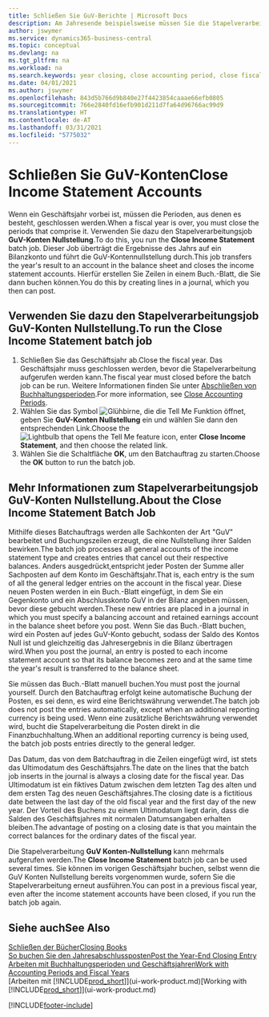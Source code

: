 ```yaml
---
title: Schließen Sie GuV-Berichte | Microsoft Docs
description: Am Jahresende beispielsweise müssen Sie die Stapelverarbeitung "GuV-Konten Nullstellung" laufen lassen, um die Buchhaltungsperioden zu schließen, aus der sich das Geschäftsjahr zusammensetzt.
author: jswymer
ms.service: dynamics365-business-central
ms.topic: conceptual
ms.devlang: na
ms.tgt_pltfrm: na
ms.workload: na
ms.search.keywords: year closing, close accounting period, close fiscal year, bank account detailed trial balance
ms.date: 04/01/2021
ms.author: jswymer
ms.openlocfilehash: 843d5b766d9b840e27f4423854caaae66efb0805
ms.sourcegitcommit: 766e2840fd16efb901d211d7fa64d96766ac99d9
ms.translationtype: HT
ms.contentlocale: de-AT
ms.lasthandoff: 03/31/2021
ms.locfileid: "5775032"
---
```

# <a name="close-income-statement-accounts"></a><span data-ttu-id="ede2a-103">Schließen Sie GuV-Konten</span><span class="sxs-lookup"><span data-stu-id="ede2a-103">Close Income Statement Accounts</span></span>
<span data-ttu-id="ede2a-104">Wenn ein Geschäftsjahr vorbei ist, müssen die Perioden, aus denen es besteht, geschlossen werden.</span><span class="sxs-lookup"><span data-stu-id="ede2a-104">When a fiscal year is over, you must close the periods that comprise it.</span></span> <span data-ttu-id="ede2a-105">Verwenden Sie dazu den Stapelverarbeitungsjob **GuV-Konten Nullstellung**.</span><span class="sxs-lookup"><span data-stu-id="ede2a-105">To do this, you run the **Close Income Statement** batch job.</span></span> <span data-ttu-id="ede2a-106">Dieser Job überträgt die Ergebnisse des Jahrs auf ein Bilanzkonto und führt die GuV-Kontennullstellung durch.</span><span class="sxs-lookup"><span data-stu-id="ede2a-106">This job transfers the year's result to an account in the balance sheet and closes the income statement accounts.</span></span> <span data-ttu-id="ede2a-107">Hierfür erstellen Sie Zeilen in einem Buch.-Blatt, die Sie dann buchen können.</span><span class="sxs-lookup"><span data-stu-id="ede2a-107">You do this by creating lines in a journal, which you then can post.</span></span>

## <a name="to-run-the-close-income-statement-batch-job"></a><span data-ttu-id="ede2a-108">Verwenden Sie dazu den Stapelverarbeitungsjob GuV-Konten Nullstellung.</span><span class="sxs-lookup"><span data-stu-id="ede2a-108">To run the Close Income Statement batch job</span></span>
1. <span data-ttu-id="ede2a-109">Schließen Sie das Geschäftsjahr ab.</span><span class="sxs-lookup"><span data-stu-id="ede2a-109">Close the fiscal year.</span></span> <span data-ttu-id="ede2a-110">Das Geschäftsjahr muss geschlossen werden, bevor die Stapelverarbeitung aufgerufen werden kann.</span><span class="sxs-lookup"><span data-stu-id="ede2a-110">The fiscal year must closed before the batch job can be run.</span></span> <span data-ttu-id="ede2a-111">Weitere Informationen finden Sie unter [Abschließen von Buchhaltungsperioden](year-close-account-periods.md).</span><span class="sxs-lookup"><span data-stu-id="ede2a-111">For more information, see [Close Accounting Periods](year-close-account-periods.md).</span></span>
2. <span data-ttu-id="ede2a-112">Wählen Sie das Symbol ![Glühbirne, die die Tell Me Funktion öffnet](media/ui-search/search_small.png "Tell Me-Funktion"), geben Sie **GuV-Konten Nullstellung** ein und wählen Sie dann den entsprechenden Link.</span><span class="sxs-lookup"><span data-stu-id="ede2a-112">Choose the ![Lightbulb that opens the Tell Me feature](media/ui-search/search_small.png "Tell me what you want to do") icon, enter **Close Income Statement**, and then choose the related link.</span></span>
3. <span data-ttu-id="ede2a-113">Wählen Sie die Schaltfläche **OK**, um den Batchauftrag zu starten.</span><span class="sxs-lookup"><span data-stu-id="ede2a-113">Choose the **OK** button to run the batch job.</span></span>

## <a name="about-the-close-income-statement-batch-job"></a><span data-ttu-id="ede2a-114">Mehr Informationen zum Stapelverarbeitungsjob GuV-Konten Nullstellung.</span><span class="sxs-lookup"><span data-stu-id="ede2a-114">About the Close Income Statement Batch Job</span></span>
<span data-ttu-id="ede2a-115">Mithilfe dieses Batchauftrags werden alle Sachkonten der Art "GuV" bearbeitet und Buchungszeilen erzeugt, die eine Nullstellung ihrer Salden bewirken.</span><span class="sxs-lookup"><span data-stu-id="ede2a-115">The batch job processes all general accounts of the income statement type and creates entries that cancel out their respective balances.</span></span> <span data-ttu-id="ede2a-116">Anders ausgedrückt,entspricht jeder Posten der Summe aller Sachposten auf dem Konto im Geschäftsjahr.</span><span class="sxs-lookup"><span data-stu-id="ede2a-116">That is, each entry is the sum of all the general ledger entries on the account in the fiscal year.</span></span> <span data-ttu-id="ede2a-117">Diese neuen Posten werden in ein Buch.-Blatt eingefügt, in dem Sie ein Gegenkonto und ein Abschlusskonto GuV in der Bilanz angeben müssen, bevor diese gebucht werden.</span><span class="sxs-lookup"><span data-stu-id="ede2a-117">These new entries are placed in a journal in which you must specify a balancing account and retained earnings account in the balance sheet before you post.</span></span> <span data-ttu-id="ede2a-118">Wenn Sie das Buch.-Blatt buchen, wird ein Posten auf jedes GuV-Konto gebucht, sodass der Saldo des Kontos Null ist und gleichzeitig das Jahresergebnis in die Bilanz übertragen wird.</span><span class="sxs-lookup"><span data-stu-id="ede2a-118">When you post the journal, an entry is posted to each income statement account so that its balance becomes zero and at the same time the year's result is transferred to the balance sheet.</span></span>

<span data-ttu-id="ede2a-119">Sie müssen das Buch.-Blatt manuell buchen.</span><span class="sxs-lookup"><span data-stu-id="ede2a-119">You must post the journal yourself.</span></span> <span data-ttu-id="ede2a-120">Durch den Batchauftrag erfolgt keine automatische Buchung der Posten, es sei denn, es wird eine Berichtswährung verwendet.</span><span class="sxs-lookup"><span data-stu-id="ede2a-120">The batch job does not post the entries automatically, except when an additional reporting currency is being used.</span></span> <span data-ttu-id="ede2a-121">Wenn eine zusätzliche Berichtswährung verwendet wird, bucht die Stapelverarbeitung die Posten direkt in die Finanzbuchhaltung.</span><span class="sxs-lookup"><span data-stu-id="ede2a-121">When an additional reporting currency is being used, the batch job posts entries directly to the general ledger.</span></span>

<span data-ttu-id="ede2a-122">Das Datum, das von dem Batchauftrag in die Zeilen eingefügt wird, ist stets das Ultimodatum des Geschäftsjahrs.</span><span class="sxs-lookup"><span data-stu-id="ede2a-122">The date on the lines that the batch job inserts in the journal is always a closing date for the fiscal year.</span></span> <span data-ttu-id="ede2a-123">Das Ultimodatum ist ein fiktives Datum zwischen dem letzten Tag des alten und dem ersten Tag des neuen Geschäftsjahres.</span><span class="sxs-lookup"><span data-stu-id="ede2a-123">The closing date is a fictitious date between the last day of the old fiscal year and the first day of the new year.</span></span> <span data-ttu-id="ede2a-124">Der Vorteil des Buchens zu einem Ultimodatum liegt darin, dass die Salden des Geschäftsjahres mit normalen Datumsangaben erhalten bleiben.</span><span class="sxs-lookup"><span data-stu-id="ede2a-124">The advantage of posting on a closing date is that you maintain the correct balances for the ordinary dates of the fiscal year.</span></span>

<span data-ttu-id="ede2a-125">Die Stapelverarbeitung **GuV Konten-Nullstellung** kann mehrmals aufgerufen werden.</span><span class="sxs-lookup"><span data-stu-id="ede2a-125">The **Close Income Statement** batch job can be used several times.</span></span> <span data-ttu-id="ede2a-126">Sie können im vorigen Geschäftsjahr buchen, selbst wenn die GuV Konten Nullstellung bereits vorgenommen wurde, sofern Sie die Stapelverarbeitung erneut ausführen.</span><span class="sxs-lookup"><span data-stu-id="ede2a-126">You can post in a previous fiscal year, even after the income statement accounts have been closed, if you run the batch job again.</span></span>

## <a name="see-also"></a><span data-ttu-id="ede2a-127">Siehe auch</span><span class="sxs-lookup"><span data-stu-id="ede2a-127">See Also</span></span>

[<span data-ttu-id="ede2a-128">Schließen der Bücher</span><span class="sxs-lookup"><span data-stu-id="ede2a-128">Closing Books</span></span>](year-close-books.md)  
[<span data-ttu-id="ede2a-129">So buchen Sie den Jahresabschlussposten</span><span class="sxs-lookup"><span data-stu-id="ede2a-129">Post the Year-End Closing Entry</span></span>](year-how-post-year-end-close-entry.md)  
[<span data-ttu-id="ede2a-130">Arbeiten mit Buchhaltungsperioden und Geschäftsjahren</span><span class="sxs-lookup"><span data-stu-id="ede2a-130">Work with Accounting Periods and Fiscal Years</span></span>](finance-accounting-periods-and-fiscal-years.md)  
<span data-ttu-id="ede2a-131">[Arbeiten mit [!INCLUDE[prod_short](includes/prod_short.md)]](ui-work-product.md)</span><span class="sxs-lookup"><span data-stu-id="ede2a-131">[Working with [!INCLUDE[prod_short](includes/prod_short.md)]](ui-work-product.md)</span></span>


[!INCLUDE[footer-include](includes/footer-banner.md)]
